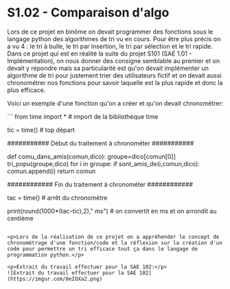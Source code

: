 <h1>S1.02 - Comparaison d'algo</h1>

<p>Lors de ce projet en binôme on devait programmer des fonctions sous le langage python des algorithmes de tri vu en cours. Pour être plus précis on a vu 4 : le tri à bulle, le tri par insertion, le tri par sélection et le tri rapide. Dans ce projet qui est en réalité la suite du projet S101 (SAE 1.01 - Implémentation), on nous donner des consigne semblable au premier et on devait y répondre mais sa particularité est qu'on devait implémenter un algorithme de tri pour justement trier des utilisateurs fictif et on devait aussi chronométrer nos fonctions pour savoir laquelle est la plus rapide et donc la plus efficace.</p>
<p>Voici un exemple d'une fonction qu'on a créer et qu'on devait chronométrer:</p>
```
from time import * # import de la bibliothèque time

tic = time()   	# top départ

########### Début du traitement à chronométer ###########

def comu_dans_amis(comun,dico):
	groupe=dico[comun[0]]
	tri_popu(groupe,dico)
	for i in groupe:
    	if sont_amis_de(i,comun,dico):
        	comun.append(i)
	return comun

############ Fin du traitement à chronométer ############

tac = time()       	# arrêt du chronomètre

print(round(1000*(tac-tic),2)," ms") 	# on convertit en ms et on arrondit au centième
```

<p>Lors de la réalisation de ce projet on a appréhender le concept de chronométrage d'une fonction/code et la réflexion sur la création d'un code pour permettre un tri efficace tout ça dans le langage de programmation python.</p>

<p>Extrait du travail effectuer pour la SAE 102:</p>
![Extrait du travail effectuer pour la SAE 102](https://imgur.com/8eIOXa2.png)
